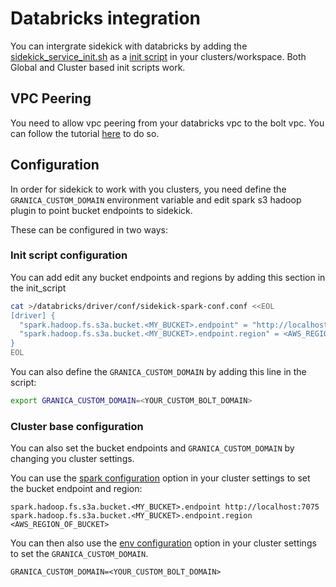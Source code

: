 # Databricks integration

You can intergrate sidekick with databricks by adding the [sidekick_service_init.sh](./sidekick_service_init.sh) as a [init script](https://docs.databricks.com/clusters/init-scripts.html) in your clusters/workspace. Both Global and Cluster based init scripts work.

## VPC Peering

You need to allow vpc peering from your databricks vpc to the bolt vpc. You can follow the tutorial [here](https://xyz.projectn.co/vpc-peering) to do so.

## Configuration

In order for sidekick to work with you clusters, you need define the `GRANICA_CUSTOM_DOMAIN` environment variable and edit spark s3 hadoop plugin to point bucket endpoints to sidekick.

These can be configured in two ways:

### Init script configuration

You can add edit any bucket endpoints and regions by adding this section in the init_script

```bash
cat >/databricks/driver/conf/sidekick-spark-conf.conf <<EOL
[driver] {
  "spark.hadoop.fs.s3a.bucket.<MY_BUCKET>.endpoint" = "http://localhost:7075"
  "spark.hadoop.fs.s3a.bucket.<MY_BUCKET>.endpoint.region" = <AWS_REGION_OF_BUCKET>
}
EOL
```

You can also define the `GRANICA_CUSTOM_DOMAIN` by adding this line in the script:

```bash
export GRANICA_CUSTOM_DOMAIN=<YOUR_CUSTOM_BOLT_DOMAIN>
```

### Cluster base configuration

You can also set the bucket endpoints and `GRANICA_CUSTOM_DOMAIN` by changing you cluster settings.

You can use the [spark configuration](https://docs.databricks.com/clusters/configure.html#spark-configuration) option in your cluster settings to set the bucket endpoint and region:

```
spark.hadoop.fs.s3a.bucket.<MY_BUCKET>.endpoint http://localhost:7075
spark.hadoop.fs.s3a.bucket.<MY_BUCKET>.endpoint.region <AWS_REGION_OF_BUCKET>
```

You can then also use the [env configuration](https://docs.databricks.com/clusters/configure.html#environment-variables) option in your cluster settings to set the `GRANICA_CUSTOM_DOMAIN`.

```
GRANICA_CUSTOM_DOMAIN=<YOUR_CUSTOM_BOLT_DOMAIN>
```





